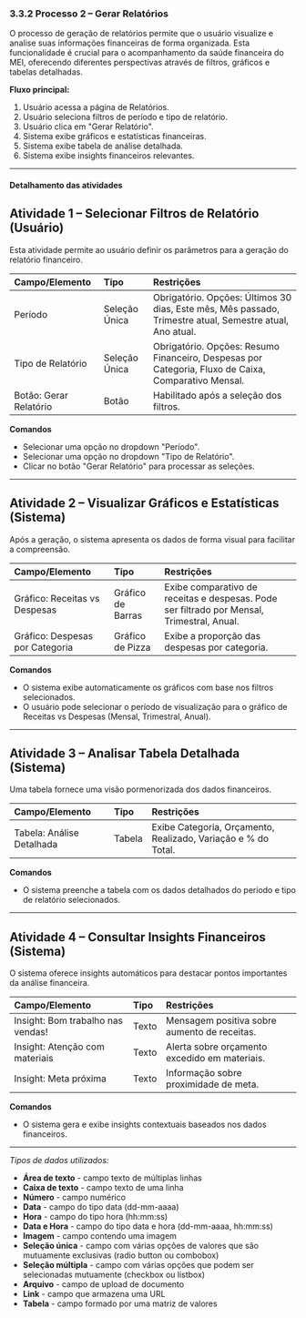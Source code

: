 ### 3.3.2 Processo 2 – Gerar Relatórios

O processo de geração de relatórios permite que o usuário visualize e analise suas informações financeiras de forma organizada. Esta funcionalidade é crucial para o acompanhamento da saúde financeira do MEI, oferecendo diferentes perspectivas através de filtros, gráficos e tabelas detalhadas.

**Fluxo principal:**
1. Usuário acessa a página de Relatórios.
2. Usuário seleciona filtros de período e tipo de relatório.
3. Usuário clica em "Gerar Relatório".
4. Sistema exibe gráficos e estatísticas financeiras.
5. Sistema exibe tabela de análise detalhada.
6. Sistema exibe insights financeiros relevantes.



---

#### Detalhamento das atividades

## Atividade 1 – Selecionar Filtros de Relatório (Usuário)

Esta atividade permite ao usuário definir os parâmetros para a geração do relatório financeiro.

| Campo/Elemento     | Tipo          | Restrições                                  |
|:-------------------|:--------------|:--------------------------------------------|
| Período            | Seleção Única | Obrigatório. Opções: Últimos 30 dias, Este mês, Mês passado, Trimestre atual, Semestre atual, Ano atual. |
| Tipo de Relatório  | Seleção Única | Obrigatório. Opções: Resumo Financeiro, Despesas por Categoria, Fluxo de Caixa, Comparativo Mensal. |
| Botão: Gerar Relatório | Botão         | Habilitado após a seleção dos filtros.      |

**Comandos**
- Selecionar uma opção no dropdown "Período".
- Selecionar uma opção no dropdown "Tipo de Relatório".
- Clicar no botão "Gerar Relatório" para processar as seleções.

---

## Atividade 2 – Visualizar Gráficos e Estatísticas (Sistema)

Após a geração, o sistema apresenta os dados de forma visual para facilitar a compreensão.

| Campo/Elemento           | Tipo   | Restrições                                  |
|:-------------------------|:-------|:--------------------------------------------|
| Gráfico: Receitas vs Despesas | Gráfico de Barras | Exibe comparativo de receitas e despesas. Pode ser filtrado por Mensal, Trimestral, Anual. |
| Gráfico: Despesas por Categoria | Gráfico de Pizza | Exibe a proporção das despesas por categoria. |

**Comandos**
- O sistema exibe automaticamente os gráficos com base nos filtros selecionados.
- O usuário pode selecionar o período de visualização para o gráfico de Receitas vs Despesas (Mensal, Trimestral, Anual).

---

## Atividade 3 – Analisar Tabela Detalhada (Sistema)

Uma tabela fornece uma visão pormenorizada dos dados financeiros.

| Campo/Elemento         | Tipo    | Restrições                                  |
|:-----------------------|:--------|:--------------------------------------------|
| Tabela: Análise Detalhada | Tabela  | Exibe Categoria, Orçamento, Realizado, Variação e % do Total. |

**Comandos**
- O sistema preenche a tabela com os dados detalhados do período e tipo de relatório selecionados.

---

## Atividade 4 – Consultar Insights Financeiros (Sistema)

O sistema oferece insights automáticos para destacar pontos importantes da análise financeira.

| Campo/Elemento           | Tipo   | Restrições                                  |
|:-------------------------|:-------|:--------------------------------------------|
| Insight: Bom trabalho nas vendas! | Texto  | Mensagem positiva sobre aumento de receitas. |
| Insight: Atenção com materiais | Texto  | Alerta sobre orçamento excedido em materiais. |
| Insight: Meta próxima    | Texto  | Informação sobre proximidade de meta.       |

**Comandos**
- O sistema gera e exibe insights contextuais baseados nos dados financeiros.

---

_Tipos de dados utilizados:_

*   **Área de texto** - campo texto de múltiplas linhas
*   **Caixa de texto** - campo texto de uma linha
*   **Número** - campo numérico
*   **Data** - campo do tipo data (dd-mm-aaaa)
*   **Hora** - campo do tipo hora (hh:mm:ss)
*   **Data e Hora** - campo do tipo data e hora (dd-mm-aaaa, hh:mm:ss)
*   **Imagem** - campo contendo uma imagem
*   **Seleção única** - campo com várias opções de valores que são mutuamente exclusivas (radio button ou combobox)
*   **Seleção múltipla** - campo com várias opções que podem ser selecionadas mutuamente (checkbox ou listbox)
*   **Arquivo** - campo de upload de documento
*   **Link** - campo que armazena uma URL
*   **Tabela** - campo formado por uma matriz de valores
